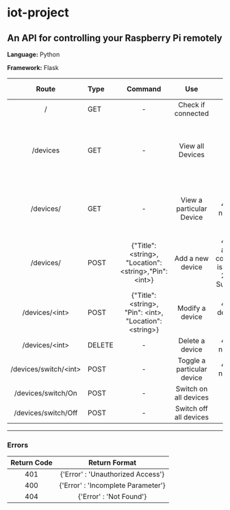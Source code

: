 # iot-project
## An API for controlling your Raspberry Pi remotely

**Language:** Python

**Framework:** Flask

|   Route   |   Type    |   Command   |   Use   |   Return Code  |  Return Format   |
|:---------:|:----------|:-----------:|:-------:|:-------------:|:----------------:|
|/|GET|-|Check if connected|200|{'Result' : 'Connected'}|
|/devices|GET|-|View all Devices|-|{ "devices": [{"ID": \<int\>,"Location": \<string\>,"Pin": \<int\>,"Status": \<bool\>,"Title": \<string\>}]}|
|/devices/<int>|GET| - | View a particular Device|404 - if not found|{"ID":\<int\>,"Location": \<string\>,"Pin": \<int\>,"Status": \<bool\>,"Title": \<string\>}|
|/devices/|POST|{"Title": \<string\>,	"Location": \<string\>,"Pin": \<int\>}|Add a new device|400 - if any one component is missing, 201 - if Successful|{'Result' : 'Successful'}|
|/devices/\<int\>|POST|{"Title": \<string\>, "Pin": \<int\>, "Location": \<string\>}|Modify a device|404 - if device not found|{'Result' : 'Successful'}|
|/devices/\<int\>|DELETE|-|Delete a device|404 - if not found|{'Result' : 'Successful'}|
|/devices/switch/\<int\>|POST|-|Toggle a particular device|404 - if not found|{'Result' : 'Successful'}|
|/devices/switch/On|POST|-|Switch on all devices|-|{'Result' : 'Successful'}|
|/devices/switch/Off|POST|-|Switch off all devices|-|{'Result' : 'Successful'}|

----

### Errors

|   Return Code   |   Return Format   |
|:---------------:|:-----------------:|
|401|{'Error' : 'Unauthorized Access'}|
|400|{'Error' : 'Incomplete Parameter'}|
|404|{'Error' : 'Not Found'}|
